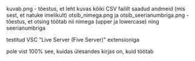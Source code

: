 kuvab.png - tõestus, et leht kuvas kõiki CSV faililt saadud andmeid (mis sest, et natuke imelikult)
otsib_nimega.png ja otsib_seerianumbriga.png - tõestus, et otsing töötab nii nimega (upper ja lowercase) ning seerianumbriga

testitud VSC "Live Server (Five Server)" extensioniga

pole vist 100% see, kuidas ülesandes kirjas on, kuid töötab
